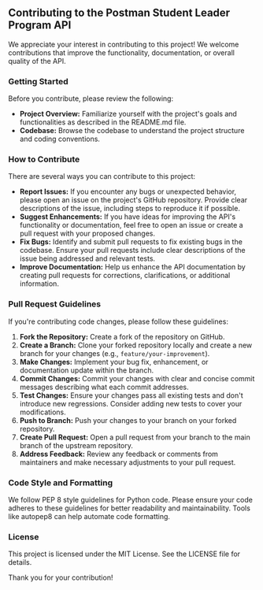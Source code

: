 ## Contributing to the Postman Student Leader Program API

We appreciate your interest in contributing to this project! We welcome contributions that improve the functionality, documentation, or overall quality of the API.

### Getting Started

Before you contribute, please review the following:

* **Project Overview:** Familiarize yourself with the project's goals and functionalities as described in the README.md file.
* **Codebase:** Browse the codebase to understand the project structure and coding conventions.

### How to Contribute

There are several ways you can contribute to this project:

* **Report Issues:** If you encounter any bugs or unexpected behavior, please open an issue on the project's GitHub repository. Provide clear descriptions of the issue, including steps to reproduce it if possible.
* **Suggest Enhancements:** If you have ideas for improving the API's functionality or documentation, feel free to open an issue or create a pull request with your proposed changes.
* **Fix Bugs:** Identify and submit pull requests to fix existing bugs in the codebase. Ensure your pull requests include clear descriptions of the issue being addressed and relevant tests.
* **Improve Documentation:** Help us enhance the API documentation by creating pull requests for corrections, clarifications, or additional information.

### Pull Request Guidelines

If you're contributing code changes, please follow these guidelines:

1. **Fork the Repository:** Create a fork of the repository on GitHub.
2. **Create a Branch:** Clone your forked repository locally and create a new branch for your changes (e.g., `feature/your-improvement`).
3. **Make Changes:** Implement your bug fix, enhancement, or documentation update within the branch.
4. **Commit Changes:** Commit your changes with clear and concise commit messages describing what each commit addresses.
5. **Test Changes:** Ensure your changes pass all existing tests and don't introduce new regressions. Consider adding new tests to cover your modifications.
6. **Push to Branch:** Push your changes to your branch on your forked repository.
7. **Create Pull Request:** Open a pull request from your branch to the main branch of the upstream repository.
8. **Address Feedback:** Review any feedback or comments from maintainers and make necessary adjustments to your pull request.

### Code Style and Formatting

We follow PEP 8 style guidelines for Python code. Please ensure your code adheres to these guidelines for better readability and maintainability. Tools like autopep8 can help automate code formatting.

### License

This project is licensed under the MIT License. See the LICENSE file for details.

Thank you for your contribution! 
